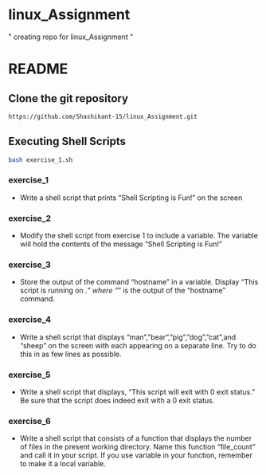 # linux_Assignment

" creating repo for linux_Assignment "

# README

## Clone the git repository
```bash
https://github.com/Shashikant-15/linux_Assignment.git
```

## Executing Shell Scripts
```bash
bash exercise_1.sh
```

### exercise_1 

- Write a shell script that prints “Shell Scripting is Fun!” on the screen

### exercise_2 
- Modify the shell script from exercise 1 to include a variable. The variable will hold the contents of the message “Shell Scripting is Fun!”

### exercise_3 
- Store the output of the command “hostname” in a variable. Display “This script is running on _.” where “_” is the output of the “hostname” command.

### exercise_4 
- Write a shell script that displays “man”,”bear”,”pig”,”dog”,”cat”,and “sheep” on the screen with each appearing on a separate line. Try to do this in                as few lines as possible.

### exercise_5 
- Write a shell script that displays, “This script will exit with 0 exit status.” Be sure that the script does indeed exit with a 0 exit status.

### exercise_6 
- Write a shell script that consists of a function that displays the number of files in the present working directory. Name this function “file_count”                and call it in your script. If you use variable in your function, remember to make it a local variable.

